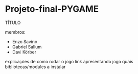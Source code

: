 # Projeto-final-PYGAME

TÍTULO

membros:
- Enzo Savino
- Gabriel Sallum
- Davi Körber

explicações de como rodar o jogo
link apresentando jogo
quais bibliotecas/modules a instalar
